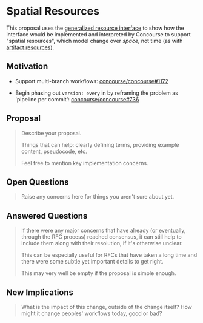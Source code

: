 # Spatial Resources

This proposal uses the [generalized resource interface](../024-generalized-resources/proposal.md) to show how the interface would be implemented and interpreted by Concourse to support "spatial resources", which model change over *space*, not time (as with [artifact resources](../024-artifact-resources/proposal.md)).

## Motivation

* Support multi-branch workflows: [concourse/concourse#1172](https://github.com/concourse/concourse/issues/1172)

* Begin phasing out `version: every` in by reframing the problem as 'pipeline per commit': [concourse/concourse#736](https://github.com/concourse/concourse/issues/736)

## Proposal

> Describe your proposal.
>
> Things that can help: clearly defining terms, providing example content,
> pseudocode, etc.
>
> Feel free to mention key implementation concerns.

## Open Questions

> Raise any concerns here for things you aren't sure about yet.

## Answered Questions

> If there were any major concerns that have already (or eventually, through
> the RFC process) reached consensus, it can still help to include them along
> with their resolution, if it's otherwise unclear.
>
> This can be especially useful for RFCs that have taken a long time and there
> were some subtle yet important details to get right.
>
> This may very well be empty if the proposal is simple enough.

## New Implications

> What is the impact of this change, outside of the change itself? How might it
> change peoples' workflows today, good or bad?
